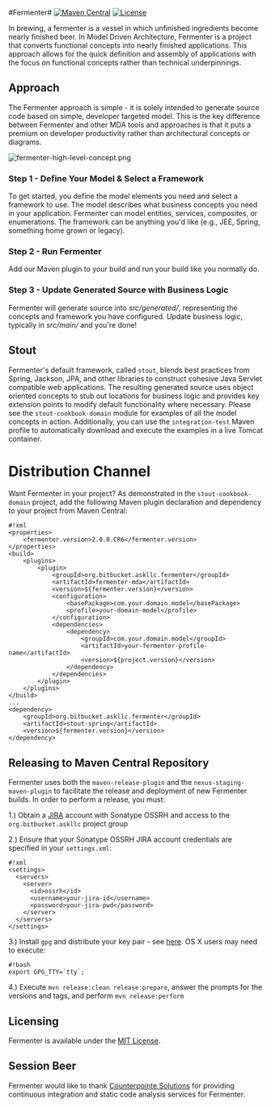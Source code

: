 #Fermenter#
[![Maven Central](https://img.shields.io/maven-central/v/org.bitbucket.askllc.fermenter/root.svg)](https://search.maven.org/#search%7Cgav%7C1%7Cg%3A%22org.bitbucket.askllc.fermenter%22%20AND%20a%3A%22root%22)
[![License](https://img.shields.io/github/license/mashape/apistatus.svg)](https://opensource.org/licenses/mit)

In brewing, a fermenter is a vessel in which unfinished ingredients become nearly finished beer. In Model Driven Architecture, Fermenter is a project that converts functional concepts into nearly finished applications. This approach allows for the quick definition and assembly of applications with the focus on functional concepts rather than technical underpinnings.

## Approach ##
The Fermenter approach is simple - it is solely intended to generate source code based on simple, developer targeted model. This is the key difference between Fermenter and other MDA tools and approaches is that it puts a premium on developer productivity rather than architectural concepts or diagrams.

![fermenter-high-level-concept.png](https://bitbucket.org/repo/rg8odx/images/2347847741-fermenter-high-level-concept.png)

### Step 1 - Define Your Model & Select a Framework ###
To get started, you define the model elements you need and select a framework to use. The model describes what business concepts you need in your application. Fermenter can model entities, services, composites, or enumerations. The framework can be anything you'd like (e.g., JEE, Spring, something home grown or legacy).

### Step 2 - Run Fermenter ###
Add our Maven plugin to your build and run your build like you normally do.

### Step 3 - Update Generated Source with Business Logic ###
Fermenter will generate source into *src/generated/<appropriate sub-folder>*, representing the concepts and framework you have configured.  Update business logic, typically in *src/main/<appropriate sub-folder>* and you're done!

## Stout ##
Fermenter's default framework, called `stout`, blends best practices from Spring, Jackson, JPA, and other libraries to construct cohesive Java Servlet compatible web applications.  The resulting generated source uses object oriented concepts to stub out locations for business logic and provides key extension points to modify default functionality where necessary.  Please see the `stout-cookbook-domain` module for examples of all the model concepts in action.  Additionally, you can use the `integration-test` Maven profile to automatically download and execute the examples in a live Tomcat container.

# Distribution Channel

Want Fermenter in your project? As demonstrated in the `stout-cookbook-domain` project, add the following Maven plugin declaration and dependency to your project from Maven Central: 

```
#!xml
<properties>
	<fermenter.version>2.0.0.CR6</fermenter.version>
</properties>
<build>
	<plugins>
		<plugin>
			<groupId>org.bitbucket.askllc.fermenter</groupId>
			<artifactId>fermenter-mda</artifactId>
			<version>${fermenter.version}</version>
			<configuration>
				<basePackage>com.your.domain.model</basePackage>
				<profile>your-domain-model</profile>
			</configuration>
			<dependencies>
				<dependency>
					<groupId>com.your.domain.model</groupId>
					<artifactId>your-fermenter-profile-name</artifactId>						
					<version>${project.version}</version>
				</dependency>		
			</dependencies>
		</plugin>
	</plugins>
</build>
...
<dependency>
    <groupId>org.bitbucket.askllc.fermenter</groupId>
    <artifactId>stout-spring</artifactId>
    <version>${fermenter.version}</version>
</dependency>
```

## Releasing to Maven Central Repository

Fermenter uses both the `maven-release-plugin` and the `nexus-staging-maven-plugin` to facilitate the release and deployment of new Fermenter builds. In order to perform a release, you must:

1.) Obtain a [JIRA](https://issues.sonatype.org/secure/Dashboard.jspa) account with Sonatype OSSRH and access to the `org.bitbucket.askllc` project group

2.) Ensure that your Sonatype OSSRH JIRA account credentials are specified in your `settings.xml`:

```
#!xml
<settings>
  <servers>
    <server>
      <id>ossrh</id>
      <username>your-jira-id</username>
      <password>your-jira-pwd</password>
    </server>
  </servers>
</settings>
```

3.) Install `gpg` and distribute your key pair - see [here](http://central.sonatype.org/pages/working-with-pgp-signatures.html).  OS X users may need to execute:

```
#!bash
export GPG_TTY=`tty`;
```

4.) Execute `mvn release:clean release:prepare`, answer the prompts for the versions and tags, and perform `mvn release:perform`

## Licensing
Fermenter is available under the [MIT License](http://opensource.org/licenses/mit-license.php).

## Session Beer
Fermenter would like to thank [Counterpointe Solutions](http://cpointe-inc.com/) for providing continuous integration and static code analysis services for Fermenter.